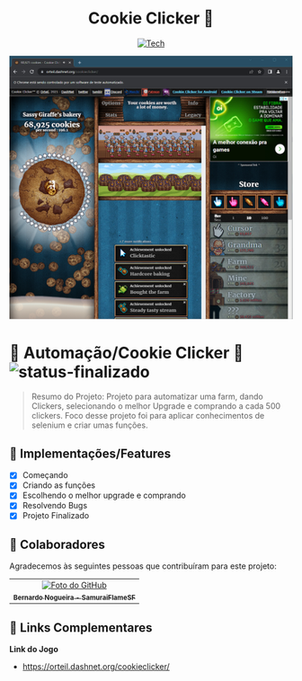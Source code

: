 <div align="center">

# Cookie Clicker 🍪
[![Tech](https://skillicons.dev/icons?i=py,selenium)](https://skillicons.dev)

</div>

<img src="https://github.com/Samuraiflamesf/CookieClicker_pySelenium/blob/main/scr.png" wight= 800px>

# 📄 Automação/Cookie Clicker 🍪 ![status-finalizado](https://user-images.githubusercontent.com/62897976/185768561-589083e1-f18f-480b-9709-0ca24acf9c6d.svg)

> Resumo do Projeto: Projeto para automatizar uma farm, dando Clickers, selecionando o melhor Upgrade e comprando a cada 500 clickers. Foco desse projeto foi para aplicar conhecimentos de selenium e criar umas funções.

## 🎯 Implementações/Features

- [x] Começando
- [x] Criando as funções
- [x] Escolhendo o melhor upgrade e comprando
- [x] Resolvendo Bugs
- [x] Projeto Finalizado

## 🤝 Colaboradores

Agradecemos às seguintes pessoas que contribuíram para este projeto:

<table>
  <tr>
    <td align="center">
      <a href="#">
        <img src="https://avatars.githubusercontent.com/u/62897976?s=400&u=afa8e717adda64a162c125cbbbcdfa187b86348a&v=4" width="160px;" alt="Foto do GitHub"/><br>
        <sub>
          <b>
            Bernardo Nogueira - SamuraiFlameSF
          </b>
        </sub>
      </a>
    </td>
  </tr>
</table>

## 📕 Links Complementares

**Link do Jogo**

- https://orteil.dashnet.org/cookieclicker/
